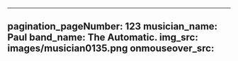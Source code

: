 ------
pagination_pageNumber: 123
musician_name: Paul
band_name: The Automatic.
img_src: images/musician0135.png
onmouseover_src: 
------